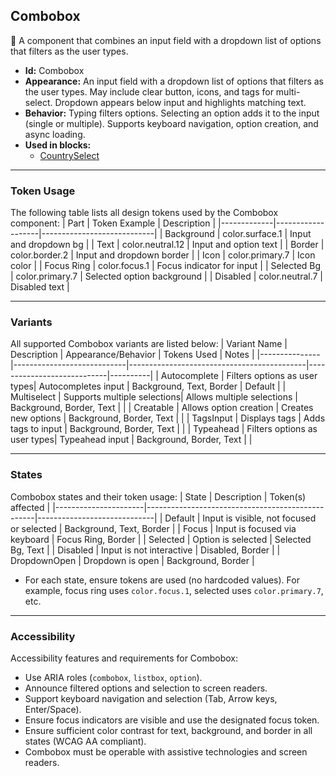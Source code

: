 ## Combobox
🧰 A component that combines an input field with a dropdown list of options that filters as the user types.
- **Id:** Combobox
- **Appearance:** An input field with a dropdown list of options that filters as the user types. May include clear button, icons, and tags for multi-select. Dropdown appears below input and highlights matching text.
- **Behavior:** Typing filters options. Selecting an option adds it to the input (single or multiple). Supports keyboard navigation, option creation, and async loading.
- **Used in blocks:**
  - [CountrySelect](../blocks/CountrySelect.md)

---

### Token Usage
The following table lists all design tokens used by the Combobox component:
| Part        | Token Example      | Description                |
|-------------|-------------------|----------------------------|
| Background  | color.surface.1   | Input and dropdown bg      |
| Text        | color.neutral.12  | Input and option text      |
| Border      | color.border.2    | Input and dropdown border  |
| Icon        | color.primary.7   | Icon color                 |
| Focus Ring  | color.focus.1     | Focus indicator for input  |
| Selected Bg | color.primary.7   | Selected option background |
| Disabled    | color.neutral.7   | Disabled text              |

---

### Variants
All supported Combobox variants are listed below:
| Variant Name   | Description                | Appearance/Behavior                        | Tokens Used                | Notes    |
|---------------|----------------------------|--------------------------------------------|----------------------------|----------|
| Autocomplete  | Filters options as user types| Autocompletes input                       | Background, Text, Border   | Default  |
| Multiselect   | Supports multiple selections| Allows multiple selections                 | Background, Border, Text   |          |
| Creatable     | Allows option creation      | Creates new options                        | Background, Border, Text   |          |
| TagsInput     | Displays tags               | Adds tags to input                         | Background, Border, Text   |          |
| Typeahead     | Filters options as user types| Typeahead input                           | Background, Border, Text   |          |

---

### States
Combobox states and their token usage:
| State                | Description                                      | Token(s) affected           |
|----------------------|--------------------------------------------------|-----------------------------|
| Default              | Input is visible, not focused or selected        | Background, Text, Border    |
| Focus                | Input is focused via keyboard                    | Focus Ring, Border          |
| Selected             | Option is selected                               | Selected Bg, Text           |
| Disabled             | Input is not interactive                         | Disabled, Border            |
| DropdownOpen         | Dropdown is open                                 | Background, Border          |

- For each state, ensure tokens are used (no hardcoded values). For example, focus ring uses `color.focus.1`, selected uses `color.primary.7`, etc.

---

### Accessibility
Accessibility features and requirements for Combobox:
- Use ARIA roles (`combobox`, `listbox`, `option`).
- Announce filtered options and selection to screen readers.
- Support keyboard navigation and selection (Tab, Arrow keys, Enter/Space).
- Ensure focus indicators are visible and use the designated focus token.
- Ensure sufficient color contrast for text, background, and border in all states (WCAG AA compliant).
- Combobox must be operable with assistive technologies and screen readers.

